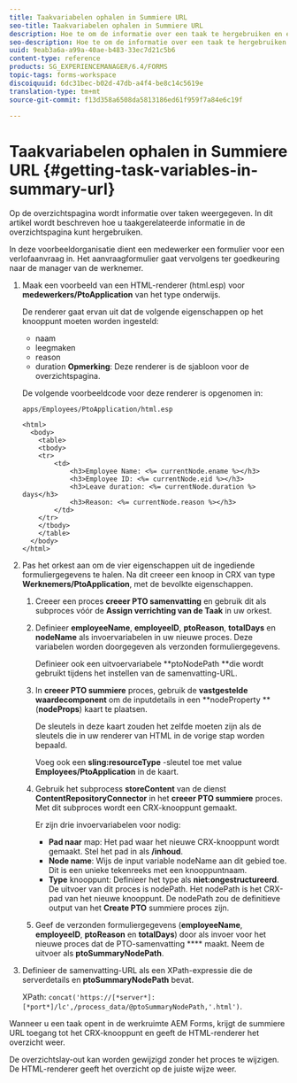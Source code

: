 ```yaml
---
title: Taakvariabelen ophalen in Summiere URL
seo-title: Taakvariabelen ophalen in Summiere URL
description: Hoe te om de informatie over een taak te hergebruiken en een Samenvatting URL te produceren om een taak samen te vatten of te beschrijven.
seo-description: Hoe te om de informatie over een taak te hergebruiken en een Samenvatting URL te produceren om een taak samen te vatten of te beschrijven.
uuid: 9eab3a6a-a99a-40ae-b483-33ec7d21c5b6
content-type: reference
products: SG_EXPERIENCEMANAGER/6.4/FORMS
topic-tags: forms-workspace
discoiquuid: 6dc31bec-b02d-47db-a4f4-be8c14c5619e
translation-type: tm+mt
source-git-commit: f13d358a6508da5813186ed61f959f7a84e6c19f

---
```



# Taakvariabelen ophalen in Summiere URL {#getting-task-variables-in-summary-url}

Op de overzichtspagina wordt informatie over taken weergegeven. In dit artikel wordt beschreven hoe u taakgerelateerde informatie in de overzichtspagina kunt hergebruiken.

In deze voorbeeldorganisatie dient een medewerker een formulier voor een verlofaanvraag in. Het aanvraagformulier gaat vervolgens ter goedkeuring naar de manager van de werknemer.

1. Maak een voorbeeld van een HTML-renderer (html.esp) voor **medewerkers/PtoApplication** van het type onderwijs.

   De renderer gaat ervan uit dat de volgende eigenschappen op het knooppunt moeten worden ingesteld:

   * naam
   * leegmaken
   * reason
   * duration
   **Opmerking**: Deze renderer is de sjabloon voor de overzichtspagina.

   De volgende voorbeeldcode voor deze renderer is opgenomen in:

   `apps/Employees/PtoApplication/html.esp`

   ```
   <html>
     <body>
       <table>
       <tbody>
       <tr>
           <td>
               <h3>Employee Name: <%= currentNode.ename %></h3>
               <h3>Employee ID: <%= currentNode.eid %></h3>
               <h3>Leave duration: <%= currentNode.duration %> days</h3>
               <h3>Reason: <%= currentNode.reason %></h3>
           </td>
       </tr>
       </tbody>
       </table>
     </body>
   </html>
   ```

1. Pas het orkest aan om de vier eigenschappen uit de ingediende formuliergegevens te halen. Na dit creeer een knoop in CRX van type **Werknemers/PtoApplication**, met de bevolkte eigenschappen.

   1. Creeer een proces **creeer PTO samenvatting** en gebruik dit als subproces vóór de **Assign verrichting van de Taak** in uw orkest.
   1. Definieer **employeeName**, **employeeID**, **ptoReason**, **totalDays** en **nodeName** als invoervariabelen in uw nieuwe proces. Deze variabelen worden doorgegeven als verzonden formuliergegevens.

      Definieer ook een uitvoervariabele **ptoNodePath **die wordt gebruikt tijdens het instellen van de samenvatting-URL.

   1. In **creeer PTO summiere** proces, gebruik de **vastgestelde waardecomponent** om de inputdetails in een **nodeProperty ** (**nodeProps**) kaart te plaatsen.

      De sleutels in deze kaart zouden het zelfde moeten zijn als de sleutels die in uw renderer van HTML in de vorige stap worden bepaald.

      Voeg ook een **sling:resourceType** -sleutel toe met value **Employees/PtoApplication** in de kaart.

   1. Gebruik het subprocess **storeContent** van de dienst **ContentRepositoryConnector** in het **creeer PTO summiere** proces. Met dit subproces wordt een CRX-knooppunt gemaakt.

      Er zijn drie invoervariabelen voor nodig:

      * **Pad naar** map: Het pad waar het nieuwe CRX-knooppunt wordt gemaakt. Stel het pad in als **/inhoud**.
      * **Node name**: Wijs de input variable nodeName aan dit gebied toe. Dit is een unieke tekenreeks met een knooppuntnaam.
      * **Type** knooppunt: Definieer het type als **niet:ongestructureerd**. De uitvoer van dit proces is nodePath. Het nodePath is het CRX-pad van het nieuwe knooppunt. De nodePath zou de definitieve output van het **Create PTO** summiere proces zijn.
   1. Geef de verzonden formuliergegevens (**employeeName**, **employeeID**, **ptoReason** en **totalDays**) door als invoer voor het nieuwe proces dat de PTO-samenvatting **** maakt. Neem de uitvoer als **ptoSummaryNodePath**.


1. Definieer de samenvatting-URL als een XPath-expressie die de serverdetails en **ptoSummaryNodePath** bevat.

   XPath: `concat('https://[*server*]:[*port*]/lc',/process_data/@ptoSummaryNodePath,'.html')`.

Wanneer u een taak opent in de werkruimte AEM Forms, krijgt de summiere URL toegang tot het CRX-knooppunt en geeft de HTML-renderer het overzicht weer.

De overzichtslay-out kan worden gewijzigd zonder het proces te wijzigen. De HTML-renderer geeft het overzicht op de juiste wijze weer.

